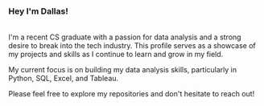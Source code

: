 ### Hey I'm Dallas! 
######
I'm a recent CS graduate with a passion for data analysis and a strong desire to break into the tech industry. This profile serves as a showcase of my projects and skills as I continue to learn and grow in my field.

My current focus is on building my data analysis skills, particularly in Python, SQL, Excel, and Tableau. 

Please feel free to explore my repositories and don't hesitate to reach out! 

<!--
**Dfria/Dfria** is a ✨ _special_ ✨ repository because its `README.md` (this file) appears on your GitHub profile.


-->
